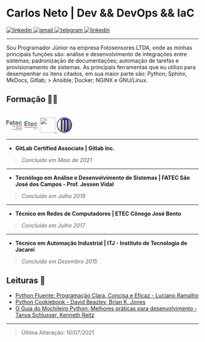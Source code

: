 # Carlos Neto | Dev && DevOps && IaC

<a href="https://github.com/augustoliks/cv-latex/raw/main/cv-dev-carlos-augusto-santos-neto.pdf" target="_blank"> <img alt="linkedin" src="https://img.shields.io/badge/Curriculum Vitae-0077B5?style=for-the-badge&logoColor=green"> </a> <a href="mailto:carlos.neto.dev@gmail.com" target="_blank"> <img alt="gmail" src="https://img.shields.io/badge/Gmail-D14836?style=for-the-badge&logo=gmail&logoColor=white"> </a> <a href="https://t.me/augusto_liks" target="_blank"> <img alt="telegram" src="https://img.shields.io/badge/Telegram-2CA5E0?style=for-the-badge&logo=telegram&logoColor=white"> </a> <a href="https://www.linkedin.com/in/c-neto/" target="_blank"> <img alt="linkedin" src="https://img.shields.io/badge/LinkedIn-0077B5?style=for-the-badge&logo=linkedin&logoColor=white"> </a>

---

Sou Programador Júnior na empresa Fotosensores LTDA, onde as minhas principais funções são: análise e desenvolvimento de integrações entre sistemas; padronização de documentações; automação de tarefas e provisionamento de sistemas. As principais ferramentas que eu utilizo para desempenhar os itens citados, em sua maior parte são: Python; Sphinx, MkDocs, Gitlab; > Ansible; Docker; NGINX e GNU/Linux.
<!-- 
<div style="display: inline_block"><br>
  <img align="center" height="30" width="40" src="https://github.com/devicons/devicon/raw/master/icons/python/python-original.svg">
  <img align="center" height="30" width="40" src="https://github.com/devicons/devicon/raw/master/icons/go/go-original.svg">
  <img align="center" height="30" width="40" src="https://github.com/devicons/devicon/raw/master/icons/nginx/nginx-original.svg">
  <img align="center" height="30" width="40" src="https://github.com/devicons/devicon/raw/master/icons/redis/redis-original.svg">
  <img align="center" height="30" width="40" src="https://github.com/devicons/devicon/raw/master/icons/linux/linux-original.svg">
  <img align="center" height="30" width="40" src="https://github.com/devicons/devicon/raw/master/icons/docker/docker-original.svg">
  <img align="center" height="30" width="40" src="https://github.com/devicons/devicon/raw/master/icons/mongodb/mongodb-original.svg">
  <img align="center" height="30" width="40" src="https://github.com/simple-icons/simple-icons/raw/develop/icons/ansible.svg">
  <img align="center" height="30" width="40" src="https://github.com/simple-icons/simple-icons/raw/develop/icons/gitlab.svg">
</div>

 -->
## Formação 👨‍🎓

<div style="display: inline_block"><br>
  </a><img width="40px" height="40px" src=".img/fatec.png">
  <img width="40px" height="40px" src=".img/etec.png"> </td>
  <a href="https://api.badgr.io/public/assertions/teqZe_UcTUWpEOUNjikhbQ?identity__email=carlos.neto.dev%40gmail.com">
     <img width="40px" height="40px" src="https://api.badgr.io/public/assertions/teqZe_UcTUWpEOUNjikhbQ/image">
  </a>
  <img width="40px" height="40px" src=".img/itj.png">
</div>

--- 

- __GitLab Certified Associate | Gitlab Inc.__
> _Concluído em Maio de 2021_

---

- __Tecnólogo em Análise e Desenvolvimento de Sistemas | FATEC São José dos Campos - Prof. Jessen Vidal__
> _Concluído em Julho 2019_

---

- __Técnico em Redes de Computadores | ETEC Cônego José Bento__
> _Concluído em Julho 2017_

---

- __Técnico em Automação Industrial | ITJ - Instituto de Tecnologia de Jacareí__
> _Concluído em Dezembro 2015_

## Leituras :open_book:

- [Python Fluente: Programação Clara, Concisa e Eficaz - Luciano Ramalho](https://www.amazon.com.br/Python-Fluente-Programa%C3%A7%C3%A3o-Concisa-Eficaz/dp/857522462X#:~:text=O%20autor%20Luciano%20Ramalho%20apresenta,mais%20leg%C3%ADvel%20ao%20mesmo%20tempo.)
- [Python Cookiebook - David Beazley,
Brian K. Jones](https://books.google.com.br/books/about/Python_Cookbook.html?id=yhfdQgq8JF4C&redir_esc=y)
- [O Guia do Mochileiro Python: Melhores práticas para desenvolvimento - Tanya Schlusser, Kenneth Reitz](https://www.amazon.com.br/Guia-Mochileiro-Python-Melhores-desenvolvimento-ebook/dp/B07QMY2VPL)

---

> Última Alteração: 10/07/2021
